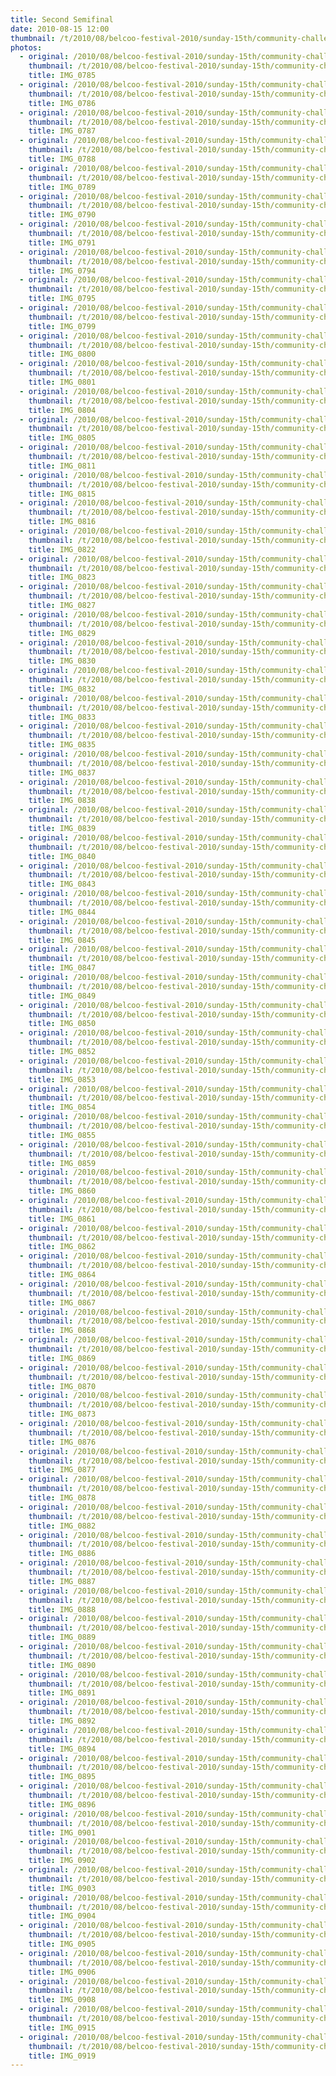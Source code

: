 ```yaml
---
title: Second Semifinal
date: 2010-08-15 12:00
thumbnail: /t/2010/08/belcoo-festival-2010/sunday-15th/community-challenge/second-semi-final/IMG_0785.JPG
photos:
  - original: /2010/08/belcoo-festival-2010/sunday-15th/community-challenge/second-semi-final/IMG_0785.JPG
    thumbnail: /t/2010/08/belcoo-festival-2010/sunday-15th/community-challenge/second-semi-final/IMG_0785.JPG
    title: IMG_0785
  - original: /2010/08/belcoo-festival-2010/sunday-15th/community-challenge/second-semi-final/IMG_0786.JPG
    thumbnail: /t/2010/08/belcoo-festival-2010/sunday-15th/community-challenge/second-semi-final/IMG_0786.JPG
    title: IMG_0786
  - original: /2010/08/belcoo-festival-2010/sunday-15th/community-challenge/second-semi-final/IMG_0787.JPG
    thumbnail: /t/2010/08/belcoo-festival-2010/sunday-15th/community-challenge/second-semi-final/IMG_0787.JPG
    title: IMG_0787
  - original: /2010/08/belcoo-festival-2010/sunday-15th/community-challenge/second-semi-final/IMG_0788.JPG
    thumbnail: /t/2010/08/belcoo-festival-2010/sunday-15th/community-challenge/second-semi-final/IMG_0788.JPG
    title: IMG_0788
  - original: /2010/08/belcoo-festival-2010/sunday-15th/community-challenge/second-semi-final/IMG_0789.JPG
    thumbnail: /t/2010/08/belcoo-festival-2010/sunday-15th/community-challenge/second-semi-final/IMG_0789.JPG
    title: IMG_0789
  - original: /2010/08/belcoo-festival-2010/sunday-15th/community-challenge/second-semi-final/IMG_0790.JPG
    thumbnail: /t/2010/08/belcoo-festival-2010/sunday-15th/community-challenge/second-semi-final/IMG_0790.JPG
    title: IMG_0790
  - original: /2010/08/belcoo-festival-2010/sunday-15th/community-challenge/second-semi-final/IMG_0791.JPG
    thumbnail: /t/2010/08/belcoo-festival-2010/sunday-15th/community-challenge/second-semi-final/IMG_0791.JPG
    title: IMG_0791
  - original: /2010/08/belcoo-festival-2010/sunday-15th/community-challenge/second-semi-final/IMG_0794.JPG
    thumbnail: /t/2010/08/belcoo-festival-2010/sunday-15th/community-challenge/second-semi-final/IMG_0794.JPG
    title: IMG_0794
  - original: /2010/08/belcoo-festival-2010/sunday-15th/community-challenge/second-semi-final/IMG_0795.JPG
    thumbnail: /t/2010/08/belcoo-festival-2010/sunday-15th/community-challenge/second-semi-final/IMG_0795.JPG
    title: IMG_0795
  - original: /2010/08/belcoo-festival-2010/sunday-15th/community-challenge/second-semi-final/IMG_0799.JPG
    thumbnail: /t/2010/08/belcoo-festival-2010/sunday-15th/community-challenge/second-semi-final/IMG_0799.JPG
    title: IMG_0799
  - original: /2010/08/belcoo-festival-2010/sunday-15th/community-challenge/second-semi-final/IMG_0800.JPG
    thumbnail: /t/2010/08/belcoo-festival-2010/sunday-15th/community-challenge/second-semi-final/IMG_0800.JPG
    title: IMG_0800
  - original: /2010/08/belcoo-festival-2010/sunday-15th/community-challenge/second-semi-final/IMG_0801.JPG
    thumbnail: /t/2010/08/belcoo-festival-2010/sunday-15th/community-challenge/second-semi-final/IMG_0801.JPG
    title: IMG_0801
  - original: /2010/08/belcoo-festival-2010/sunday-15th/community-challenge/second-semi-final/IMG_0804.JPG
    thumbnail: /t/2010/08/belcoo-festival-2010/sunday-15th/community-challenge/second-semi-final/IMG_0804.JPG
    title: IMG_0804
  - original: /2010/08/belcoo-festival-2010/sunday-15th/community-challenge/second-semi-final/IMG_0805.JPG
    thumbnail: /t/2010/08/belcoo-festival-2010/sunday-15th/community-challenge/second-semi-final/IMG_0805.JPG
    title: IMG_0805
  - original: /2010/08/belcoo-festival-2010/sunday-15th/community-challenge/second-semi-final/IMG_0811.JPG
    thumbnail: /t/2010/08/belcoo-festival-2010/sunday-15th/community-challenge/second-semi-final/IMG_0811.JPG
    title: IMG_0811
  - original: /2010/08/belcoo-festival-2010/sunday-15th/community-challenge/second-semi-final/IMG_0815.JPG
    thumbnail: /t/2010/08/belcoo-festival-2010/sunday-15th/community-challenge/second-semi-final/IMG_0815.JPG
    title: IMG_0815
  - original: /2010/08/belcoo-festival-2010/sunday-15th/community-challenge/second-semi-final/IMG_0816.JPG
    thumbnail: /t/2010/08/belcoo-festival-2010/sunday-15th/community-challenge/second-semi-final/IMG_0816.JPG
    title: IMG_0816
  - original: /2010/08/belcoo-festival-2010/sunday-15th/community-challenge/second-semi-final/IMG_0822.JPG
    thumbnail: /t/2010/08/belcoo-festival-2010/sunday-15th/community-challenge/second-semi-final/IMG_0822.JPG
    title: IMG_0822
  - original: /2010/08/belcoo-festival-2010/sunday-15th/community-challenge/second-semi-final/IMG_0823.JPG
    thumbnail: /t/2010/08/belcoo-festival-2010/sunday-15th/community-challenge/second-semi-final/IMG_0823.JPG
    title: IMG_0823
  - original: /2010/08/belcoo-festival-2010/sunday-15th/community-challenge/second-semi-final/IMG_0827.JPG
    thumbnail: /t/2010/08/belcoo-festival-2010/sunday-15th/community-challenge/second-semi-final/IMG_0827.JPG
    title: IMG_0827
  - original: /2010/08/belcoo-festival-2010/sunday-15th/community-challenge/second-semi-final/IMG_0829.JPG
    thumbnail: /t/2010/08/belcoo-festival-2010/sunday-15th/community-challenge/second-semi-final/IMG_0829.JPG
    title: IMG_0829
  - original: /2010/08/belcoo-festival-2010/sunday-15th/community-challenge/second-semi-final/IMG_0830.JPG
    thumbnail: /t/2010/08/belcoo-festival-2010/sunday-15th/community-challenge/second-semi-final/IMG_0830.JPG
    title: IMG_0830
  - original: /2010/08/belcoo-festival-2010/sunday-15th/community-challenge/second-semi-final/IMG_0832.JPG
    thumbnail: /t/2010/08/belcoo-festival-2010/sunday-15th/community-challenge/second-semi-final/IMG_0832.JPG
    title: IMG_0832
  - original: /2010/08/belcoo-festival-2010/sunday-15th/community-challenge/second-semi-final/IMG_0833.JPG
    thumbnail: /t/2010/08/belcoo-festival-2010/sunday-15th/community-challenge/second-semi-final/IMG_0833.JPG
    title: IMG_0833
  - original: /2010/08/belcoo-festival-2010/sunday-15th/community-challenge/second-semi-final/IMG_0835.JPG
    thumbnail: /t/2010/08/belcoo-festival-2010/sunday-15th/community-challenge/second-semi-final/IMG_0835.JPG
    title: IMG_0835
  - original: /2010/08/belcoo-festival-2010/sunday-15th/community-challenge/second-semi-final/IMG_0837.JPG
    thumbnail: /t/2010/08/belcoo-festival-2010/sunday-15th/community-challenge/second-semi-final/IMG_0837.JPG
    title: IMG_0837
  - original: /2010/08/belcoo-festival-2010/sunday-15th/community-challenge/second-semi-final/IMG_0838.JPG
    thumbnail: /t/2010/08/belcoo-festival-2010/sunday-15th/community-challenge/second-semi-final/IMG_0838.JPG
    title: IMG_0838
  - original: /2010/08/belcoo-festival-2010/sunday-15th/community-challenge/second-semi-final/IMG_0839.JPG
    thumbnail: /t/2010/08/belcoo-festival-2010/sunday-15th/community-challenge/second-semi-final/IMG_0839.JPG
    title: IMG_0839
  - original: /2010/08/belcoo-festival-2010/sunday-15th/community-challenge/second-semi-final/IMG_0840.JPG
    thumbnail: /t/2010/08/belcoo-festival-2010/sunday-15th/community-challenge/second-semi-final/IMG_0840.JPG
    title: IMG_0840
  - original: /2010/08/belcoo-festival-2010/sunday-15th/community-challenge/second-semi-final/IMG_0843.JPG
    thumbnail: /t/2010/08/belcoo-festival-2010/sunday-15th/community-challenge/second-semi-final/IMG_0843.JPG
    title: IMG_0843
  - original: /2010/08/belcoo-festival-2010/sunday-15th/community-challenge/second-semi-final/IMG_0844.JPG
    thumbnail: /t/2010/08/belcoo-festival-2010/sunday-15th/community-challenge/second-semi-final/IMG_0844.JPG
    title: IMG_0844
  - original: /2010/08/belcoo-festival-2010/sunday-15th/community-challenge/second-semi-final/IMG_0845.JPG
    thumbnail: /t/2010/08/belcoo-festival-2010/sunday-15th/community-challenge/second-semi-final/IMG_0845.JPG
    title: IMG_0845
  - original: /2010/08/belcoo-festival-2010/sunday-15th/community-challenge/second-semi-final/IMG_0847.JPG
    thumbnail: /t/2010/08/belcoo-festival-2010/sunday-15th/community-challenge/second-semi-final/IMG_0847.JPG
    title: IMG_0847
  - original: /2010/08/belcoo-festival-2010/sunday-15th/community-challenge/second-semi-final/IMG_0849.JPG
    thumbnail: /t/2010/08/belcoo-festival-2010/sunday-15th/community-challenge/second-semi-final/IMG_0849.JPG
    title: IMG_0849
  - original: /2010/08/belcoo-festival-2010/sunday-15th/community-challenge/second-semi-final/IMG_0850.JPG
    thumbnail: /t/2010/08/belcoo-festival-2010/sunday-15th/community-challenge/second-semi-final/IMG_0850.JPG
    title: IMG_0850
  - original: /2010/08/belcoo-festival-2010/sunday-15th/community-challenge/second-semi-final/IMG_0852.JPG
    thumbnail: /t/2010/08/belcoo-festival-2010/sunday-15th/community-challenge/second-semi-final/IMG_0852.JPG
    title: IMG_0852
  - original: /2010/08/belcoo-festival-2010/sunday-15th/community-challenge/second-semi-final/IMG_0853.JPG
    thumbnail: /t/2010/08/belcoo-festival-2010/sunday-15th/community-challenge/second-semi-final/IMG_0853.JPG
    title: IMG_0853
  - original: /2010/08/belcoo-festival-2010/sunday-15th/community-challenge/second-semi-final/IMG_0854.JPG
    thumbnail: /t/2010/08/belcoo-festival-2010/sunday-15th/community-challenge/second-semi-final/IMG_0854.JPG
    title: IMG_0854
  - original: /2010/08/belcoo-festival-2010/sunday-15th/community-challenge/second-semi-final/IMG_0855.JPG
    thumbnail: /t/2010/08/belcoo-festival-2010/sunday-15th/community-challenge/second-semi-final/IMG_0855.JPG
    title: IMG_0855
  - original: /2010/08/belcoo-festival-2010/sunday-15th/community-challenge/second-semi-final/IMG_0859.JPG
    thumbnail: /t/2010/08/belcoo-festival-2010/sunday-15th/community-challenge/second-semi-final/IMG_0859.JPG
    title: IMG_0859
  - original: /2010/08/belcoo-festival-2010/sunday-15th/community-challenge/second-semi-final/IMG_0860.JPG
    thumbnail: /t/2010/08/belcoo-festival-2010/sunday-15th/community-challenge/second-semi-final/IMG_0860.JPG
    title: IMG_0860
  - original: /2010/08/belcoo-festival-2010/sunday-15th/community-challenge/second-semi-final/IMG_0861.JPG
    thumbnail: /t/2010/08/belcoo-festival-2010/sunday-15th/community-challenge/second-semi-final/IMG_0861.JPG
    title: IMG_0861
  - original: /2010/08/belcoo-festival-2010/sunday-15th/community-challenge/second-semi-final/IMG_0862.JPG
    thumbnail: /t/2010/08/belcoo-festival-2010/sunday-15th/community-challenge/second-semi-final/IMG_0862.JPG
    title: IMG_0862
  - original: /2010/08/belcoo-festival-2010/sunday-15th/community-challenge/second-semi-final/IMG_0864.JPG
    thumbnail: /t/2010/08/belcoo-festival-2010/sunday-15th/community-challenge/second-semi-final/IMG_0864.JPG
    title: IMG_0864
  - original: /2010/08/belcoo-festival-2010/sunday-15th/community-challenge/second-semi-final/IMG_0867.JPG
    thumbnail: /t/2010/08/belcoo-festival-2010/sunday-15th/community-challenge/second-semi-final/IMG_0867.JPG
    title: IMG_0867
  - original: /2010/08/belcoo-festival-2010/sunday-15th/community-challenge/second-semi-final/IMG_0868.JPG
    thumbnail: /t/2010/08/belcoo-festival-2010/sunday-15th/community-challenge/second-semi-final/IMG_0868.JPG
    title: IMG_0868
  - original: /2010/08/belcoo-festival-2010/sunday-15th/community-challenge/second-semi-final/IMG_0869.JPG
    thumbnail: /t/2010/08/belcoo-festival-2010/sunday-15th/community-challenge/second-semi-final/IMG_0869.JPG
    title: IMG_0869
  - original: /2010/08/belcoo-festival-2010/sunday-15th/community-challenge/second-semi-final/IMG_0870.JPG
    thumbnail: /t/2010/08/belcoo-festival-2010/sunday-15th/community-challenge/second-semi-final/IMG_0870.JPG
    title: IMG_0870
  - original: /2010/08/belcoo-festival-2010/sunday-15th/community-challenge/second-semi-final/IMG_0873.JPG
    thumbnail: /t/2010/08/belcoo-festival-2010/sunday-15th/community-challenge/second-semi-final/IMG_0873.JPG
    title: IMG_0873
  - original: /2010/08/belcoo-festival-2010/sunday-15th/community-challenge/second-semi-final/IMG_0876.JPG
    thumbnail: /t/2010/08/belcoo-festival-2010/sunday-15th/community-challenge/second-semi-final/IMG_0876.JPG
    title: IMG_0876
  - original: /2010/08/belcoo-festival-2010/sunday-15th/community-challenge/second-semi-final/IMG_0877.JPG
    thumbnail: /t/2010/08/belcoo-festival-2010/sunday-15th/community-challenge/second-semi-final/IMG_0877.JPG
    title: IMG_0877
  - original: /2010/08/belcoo-festival-2010/sunday-15th/community-challenge/second-semi-final/IMG_0878.JPG
    thumbnail: /t/2010/08/belcoo-festival-2010/sunday-15th/community-challenge/second-semi-final/IMG_0878.JPG
    title: IMG_0878
  - original: /2010/08/belcoo-festival-2010/sunday-15th/community-challenge/second-semi-final/IMG_0882.JPG
    thumbnail: /t/2010/08/belcoo-festival-2010/sunday-15th/community-challenge/second-semi-final/IMG_0882.JPG
    title: IMG_0882
  - original: /2010/08/belcoo-festival-2010/sunday-15th/community-challenge/second-semi-final/IMG_0886.JPG
    thumbnail: /t/2010/08/belcoo-festival-2010/sunday-15th/community-challenge/second-semi-final/IMG_0886.JPG
    title: IMG_0886
  - original: /2010/08/belcoo-festival-2010/sunday-15th/community-challenge/second-semi-final/IMG_0887.JPG
    thumbnail: /t/2010/08/belcoo-festival-2010/sunday-15th/community-challenge/second-semi-final/IMG_0887.JPG
    title: IMG_0887
  - original: /2010/08/belcoo-festival-2010/sunday-15th/community-challenge/second-semi-final/IMG_0888.JPG
    thumbnail: /t/2010/08/belcoo-festival-2010/sunday-15th/community-challenge/second-semi-final/IMG_0888.JPG
    title: IMG_0888
  - original: /2010/08/belcoo-festival-2010/sunday-15th/community-challenge/second-semi-final/IMG_0889.JPG
    thumbnail: /t/2010/08/belcoo-festival-2010/sunday-15th/community-challenge/second-semi-final/IMG_0889.JPG
    title: IMG_0889
  - original: /2010/08/belcoo-festival-2010/sunday-15th/community-challenge/second-semi-final/IMG_0890.JPG
    thumbnail: /t/2010/08/belcoo-festival-2010/sunday-15th/community-challenge/second-semi-final/IMG_0890.JPG
    title: IMG_0890
  - original: /2010/08/belcoo-festival-2010/sunday-15th/community-challenge/second-semi-final/IMG_0891.JPG
    thumbnail: /t/2010/08/belcoo-festival-2010/sunday-15th/community-challenge/second-semi-final/IMG_0891.JPG
    title: IMG_0891
  - original: /2010/08/belcoo-festival-2010/sunday-15th/community-challenge/second-semi-final/IMG_0892.JPG
    thumbnail: /t/2010/08/belcoo-festival-2010/sunday-15th/community-challenge/second-semi-final/IMG_0892.JPG
    title: IMG_0892
  - original: /2010/08/belcoo-festival-2010/sunday-15th/community-challenge/second-semi-final/IMG_0894.JPG
    thumbnail: /t/2010/08/belcoo-festival-2010/sunday-15th/community-challenge/second-semi-final/IMG_0894.JPG
    title: IMG_0894
  - original: /2010/08/belcoo-festival-2010/sunday-15th/community-challenge/second-semi-final/IMG_0895.JPG
    thumbnail: /t/2010/08/belcoo-festival-2010/sunday-15th/community-challenge/second-semi-final/IMG_0895.JPG
    title: IMG_0895
  - original: /2010/08/belcoo-festival-2010/sunday-15th/community-challenge/second-semi-final/IMG_0896.JPG
    thumbnail: /t/2010/08/belcoo-festival-2010/sunday-15th/community-challenge/second-semi-final/IMG_0896.JPG
    title: IMG_0896
  - original: /2010/08/belcoo-festival-2010/sunday-15th/community-challenge/second-semi-final/IMG_0901.JPG
    thumbnail: /t/2010/08/belcoo-festival-2010/sunday-15th/community-challenge/second-semi-final/IMG_0901.JPG
    title: IMG_0901
  - original: /2010/08/belcoo-festival-2010/sunday-15th/community-challenge/second-semi-final/IMG_0902.JPG
    thumbnail: /t/2010/08/belcoo-festival-2010/sunday-15th/community-challenge/second-semi-final/IMG_0902.JPG
    title: IMG_0902
  - original: /2010/08/belcoo-festival-2010/sunday-15th/community-challenge/second-semi-final/IMG_0903.JPG
    thumbnail: /t/2010/08/belcoo-festival-2010/sunday-15th/community-challenge/second-semi-final/IMG_0903.JPG
    title: IMG_0903
  - original: /2010/08/belcoo-festival-2010/sunday-15th/community-challenge/second-semi-final/IMG_0904.JPG
    thumbnail: /t/2010/08/belcoo-festival-2010/sunday-15th/community-challenge/second-semi-final/IMG_0904.JPG
    title: IMG_0904
  - original: /2010/08/belcoo-festival-2010/sunday-15th/community-challenge/second-semi-final/IMG_0905.JPG
    thumbnail: /t/2010/08/belcoo-festival-2010/sunday-15th/community-challenge/second-semi-final/IMG_0905.JPG
    title: IMG_0905
  - original: /2010/08/belcoo-festival-2010/sunday-15th/community-challenge/second-semi-final/IMG_0906.JPG
    thumbnail: /t/2010/08/belcoo-festival-2010/sunday-15th/community-challenge/second-semi-final/IMG_0906.JPG
    title: IMG_0906
  - original: /2010/08/belcoo-festival-2010/sunday-15th/community-challenge/second-semi-final/IMG_0908.JPG
    thumbnail: /t/2010/08/belcoo-festival-2010/sunday-15th/community-challenge/second-semi-final/IMG_0908.JPG
    title: IMG_0908
  - original: /2010/08/belcoo-festival-2010/sunday-15th/community-challenge/second-semi-final/IMG_0915.JPG
    thumbnail: /t/2010/08/belcoo-festival-2010/sunday-15th/community-challenge/second-semi-final/IMG_0915.JPG
    title: IMG_0915
  - original: /2010/08/belcoo-festival-2010/sunday-15th/community-challenge/second-semi-final/IMG_0919.JPG
    thumbnail: /t/2010/08/belcoo-festival-2010/sunday-15th/community-challenge/second-semi-final/IMG_0919.JPG
    title: IMG_0919
---
```

